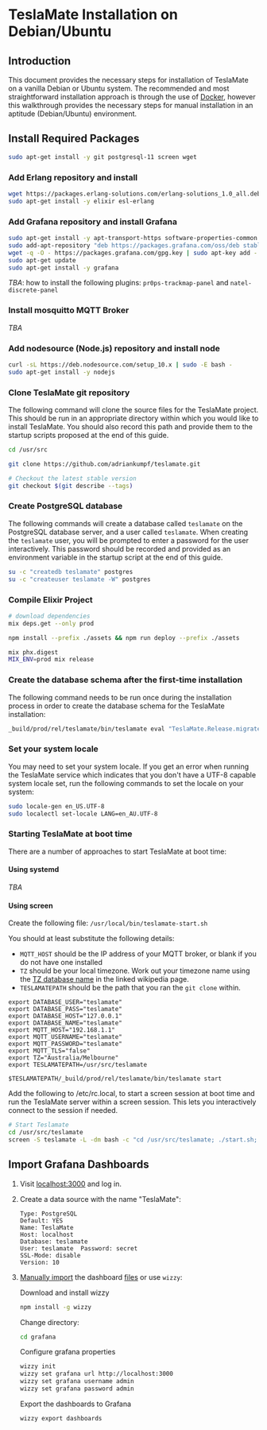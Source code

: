 # TeslaMate Installation on Debian/Ubuntu

## Introduction

This document provides the necessary steps for installation of TeslaMate on a vanilla Debian or Ubuntu system. The recommended and most straightforward installation approach is through the use of [Docker](docker.md), however this walkthrough provides the necessary steps for manual installation in an aptitude (Debian/Ubuntu) environment.

## Install Required Packages

```bash
sudo apt-get install -y git postgresql-11 screen wget
```

### Add Erlang repository and install

```bash
wget https://packages.erlang-solutions.com/erlang-solutions_1.0_all.deb && sudo dpkg -i erlang-solutions_1.0_all.deb
sudo apt-get install -y elixir esl-erlang
```

### Add Grafana repository and install Grafana

```bash
sudo apt-get install -y apt-transport-https software-properties-common
sudo add-apt-repository "deb https://packages.grafana.com/oss/deb stable main"
wget -q -O - https://packages.grafana.com/gpg.key | sudo apt-key add -
sudo apt-get update
sudo apt-get install -y grafana
```

_TBA_: how to install the following plugins: `pr0ps-trackmap-panel` and `natel-discrete-panel`

### Install mosquitto MQTT Broker

_TBA_

### Add nodesource (Node.js) repository and install node

```bash
curl -sL https://deb.nodesource.com/setup_10.x | sudo -E bash -
sudo apt-get install -y nodejs
```

### Clone TeslaMate git repository

The following command will clone the source files for the TeslaMate project. This should be run in an appropriate directory within which you would like to install TeslaMate. You should also record this path and provide them to the startup scripts proposed at the end of this guide.

```bash
cd /usr/src

git clone https://github.com/adriankumpf/teslamate.git

# Checkout the latest stable version
git checkout $(git describe --tags)
```

### Create PostgreSQL database

The following commands will create a database called `teslamate` on the PostgreSQL database server, and a user called `teslamate`. When creating the `teslamate` user, you will be prompted to enter a password for the user interactively. This password should be recorded and provided as an environment variable in the startup script at the end of this guide.

```bash
su -c "createdb teslamate" postgres
su -c "createuser teslamate -W" postgres
```

### Compile Elixir Project

```bash
# download dependencies
mix deps.get --only prod

npm install --prefix ./assets && npm run deploy --prefix ./assets

mix phx.digest
MIX_ENV=prod mix release
```

### Create the database schema after the first-time installation

The following command needs to be run once during the installation process in order to create the database schema for the TeslaMate installation:

```bash
_build/prod/rel/teslamate/bin/teslamate eval "TeslaMate.Release.migrate"
```

### Set your system locale

You may need to set your system locale. If you get an error when running the TeslaMate service which indicates that you don't have a UTF-8 capable system locale set, run the following commands to set the locale on your system:

```bash
sudo locale-gen en_US.UTF-8
sudo localectl set-locale LANG=en_AU.UTF-8
```

### Starting TeslaMate at boot time

There are a number of approaches to start TeslaMate at boot time:

#### Using systemd

_TBA_

#### Using screen

Create the following file: `/usr/local/bin/teslamate-start.sh`

You should at least substitute the following details:

- `MQTT_HOST` should be the IP address of your MQTT broker, or blank if you do not have one installed
- `TZ` should be your local timezone. Work out your timezone name using the [TZ database name](https://en.wikipedia.org/wiki/List_of_tz_database_time_zones) in the linked wikipedia page.
- `TESLAMATEPATH` should be the path that you ran the `git clone` within.

```
export DATABASE_USER="teslamate"
export DATABASE_PASS="teslamate"
export DATABASE_HOST="127.0.0.1"
export DATABASE_NAME="teslamate"
export MQTT_HOST="192.168.1.1"
export MQTT_USERNAME="teslamate"
export MQTT_PASSWORD="teslamate"
export MQTT_TLS="false"
export TZ="Australia/Melbourne"
export TESLAMATEPATH=/usr/src/teslamate

$TESLAMATEPATH/_build/prod/rel/teslamate/bin/teslamate start
```

Add the following to /etc/rc.local, to start a screen session at boot time and run the TeslaMate server within a screen session. This lets you interactively connect to the session if needed.

```bash
# Start Teslamate
cd /usr/src/teslamate
screen -S teslamate -L -dm bash -c "cd /usr/src/teslamate; ./start.sh; exec sh"
```

## Import Grafana Dashboards

1.  Visit [localhost:3000](http://localhost:3000) and log in.

2.  Create a data source with the name "TeslaMate":

    ```
    Type: PostgreSQL
    Default: YES
    Name: TeslaMate
    Host: localhost
    Database: teslamate
    User: teslamate  Password: secret
    SSL-Mode: disable
    Version: 10
    ```

3.  [Manually import](https://grafana.com/docs/reference/export_import/#importing-a-dashboard) the dashboard [files](https://github.com/adriankumpf/teslamate/tree/master/grafana/dashboards) or use `wizzy`:

    Download and install wizzy

    ```bash
    npm install -g wizzy
    ```

    Change directory:

    ```bash
    cd grafana
    ```

    Configure grafana properties

    ```bash
    wizzy init
    wizzy set grafana url http://localhost:3000
    wizzy set grafana username admin
    wizzy set grafana password admin
    ```

    Export the dashboards to Grafana

    ```bash
    wizzy export dashboards
    ```
